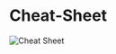 # Cheat-Sheet
![Cheat Sheet](https://user-images.githubusercontent.com/105699438/225234604-30294f94-813c-4ade-bcc3-3007492667f3.png)
